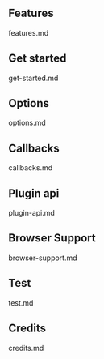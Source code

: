 ## Features
features.md

## Get started
get-started.md

## Options
options.md

## Callbacks
callbacks.md

## Plugin api
plugin-api.md

## Browser Support
browser-support.md

## Test
test.md

## Credits
credits.md
